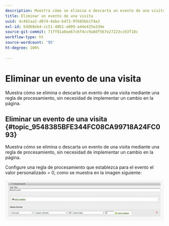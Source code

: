 ```yaml
---
description: Muestra cómo se elimina o descarta un evento de una visita mediante una regla de procesamiento, sin necesidad de implementar un cambio en la página.
title: Eliminar un evento de una visita
uuid: 4c481aa2-d074-4abe-b472-9f685bb1f4a3
exl-id: 5dd68eb4-cc51-48b1-a009-a44e425e2d4e
source-git-commit: 71ff81a0ae67c6f4cc9a8df567e27223cc63f18c
workflow-type: ht
source-wordcount: '95'
ht-degree: 100%

---
```


# Eliminar un evento de una visita

Muestra cómo se elimina o descarta un evento de una visita mediante una regla de procesamiento, sin necesidad de implementar un cambio en la página.

## Eliminar un evento de una visita {#topic_9548385BFE344FC08CA99718A24FC093}

Muestra cómo se elimina o descarta un evento de una visita mediante una regla de procesamiento, sin necesidad de implementar un cambio en la página.

Configure una regla de procesamiento que establezca para el evento el valor personalizado = 0, como se muestra en la imagen siguiente:

![](assets/remove_event.png)
